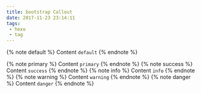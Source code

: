 ```yaml
---
title: bootstrap Callout
date: 2017-11-23 23:14:11
tags: 
 - hexo
 - tag
---
```

{% note default %} Content `default` {% endnote %}
<!--more -->
{% note primary %} Content `primary` {% endnote %}
{% note success %} Content `success` {% endnote %}
{% note info %} Content `info` {% endnote %}
{% note warning %} Content `warning` {% endnote %}
{% note danger %} Content `danger` {% endnote %}